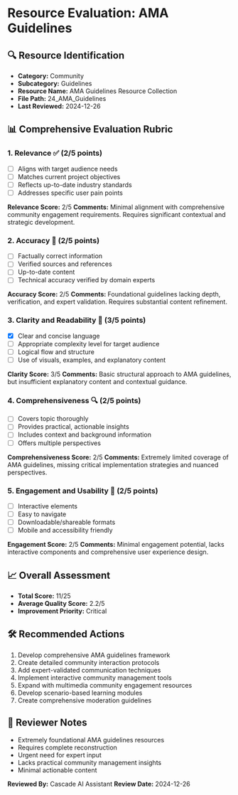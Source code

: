 # Resource Evaluation: AMA Guidelines

## 🔍 Resource Identification
- **Category:** Community
- **Subcategory:** Guidelines
- **Resource Name:** AMA Guidelines Resource Collection
- **File Path:** 24_AMA_Guidelines
- **Last Reviewed:** 2024-12-26

## 📊 Comprehensive Evaluation Rubric

### 1. Relevance ✅ (2/5 points)
- [ ] Aligns with target audience needs
- [ ] Matches current project objectives
- [ ] Reflects up-to-date industry standards
- [ ] Addresses specific user pain points

**Relevance Score:** 2/5
**Comments:** Minimal alignment with comprehensive community engagement requirements. Requires significant contextual and strategic development.

### 2. Accuracy 🎯 (2/5 points)
- [ ] Factually correct information
- [ ] Verified sources and references
- [ ] Up-to-date content
- [ ] Technical accuracy verified by domain experts

**Accuracy Score:** 2/5
**Comments:** Foundational guidelines lacking depth, verification, and expert validation. Requires substantial content refinement.

### 3. Clarity and Readability 📖 (3/5 points)
- [x] Clear and concise language
- [ ] Appropriate complexity level for target audience
- [ ] Logical flow and structure
- [ ] Use of visuals, examples, and explanatory content

**Clarity Score:** 3/5
**Comments:** Basic structural approach to AMA guidelines, but insufficient explanatory content and contextual guidance.

### 4. Comprehensiveness 🔍 (2/5 points)
- [ ] Covers topic thoroughly
- [ ] Provides practical, actionable insights
- [ ] Includes context and background information
- [ ] Offers multiple perspectives

**Comprehensiveness Score:** 2/5
**Comments:** Extremely limited coverage of AMA guidelines, missing critical implementation strategies and nuanced perspectives.

### 5. Engagement and Usability 🚀 (2/5 points)
- [ ] Interactive elements
- [ ] Easy to navigate
- [ ] Downloadable/shareable formats
- [ ] Mobile and accessibility friendly

**Engagement Score:** 2/5
**Comments:** Minimal engagement potential, lacks interactive components and comprehensive user experience design.

## 📈 Overall Assessment
- **Total Score:** 11/25
- **Average Quality Score:** 2.2/5
- **Improvement Priority:** Critical

## 🛠 Recommended Actions
1. Develop comprehensive AMA guidelines framework
2. Create detailed community interaction protocols
3. Add expert-validated communication techniques
4. Implement interactive community management tools
5. Expand with multimedia community engagement resources
6. Develop scenario-based learning modules
7. Create comprehensive moderation guidelines

## 🔔 Reviewer Notes
- Extremely foundational AMA guidelines resources
- Requires complete reconstruction
- Urgent need for expert input
- Lacks practical community management insights
- Minimal actionable content

**Reviewed By:** Cascade AI Assistant
**Review Date:** 2024-12-26
